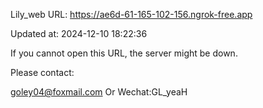 Lily_web URL: https://ae6d-61-165-102-156.ngrok-free.app

Updated at: 2024-12-10 18:22:36

If you cannot open this URL, the server might be down.

Please contact: 

goley04@foxmail.com Or Wechat:GL_yeaH